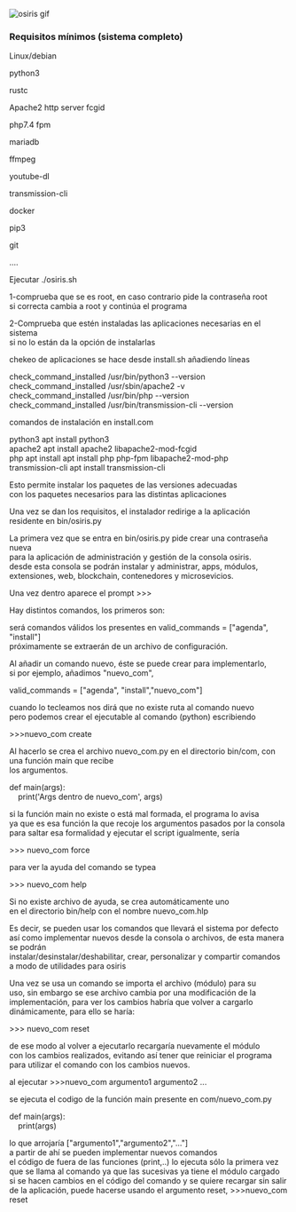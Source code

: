 ![osiris gif](https://vtwitt.com/jsa/osiris.gif)


<h3>Requisitos mínimos (sistema completo)</h3>

Linux/debian

python3

rustc

Apache2 http server fcgid

php7.4 fpm

mariadb

ffmpeg

youtube-dl

transmission-cli

docker

pip3

git 

....

Ejecutar ./osiris.sh


1-comprueba que se es root, en caso contrario pide la contraseña root  
  si correcta cambia a root y continúa el programa  
  
2-Comprueba que estén instaladas las aplicaciones necesarias en el sistema  
  si no lo están da la opción de instalarlas    

chekeo de aplicaciones se hace desde install.sh añadiendo líneas  

check_command_installed /usr/bin/python3 --version   
check_command_installed /usr/sbin/apache2 -v   
check_command_installed /usr/bin/php --version   
check_command_installed /usr/bin/transmission-cli --version   


comandos de instalación en install.com  

python3		apt install python3   
apache2		apt install apache2 libapache2-mod-fcgid  
php			apt install apt install php php-fpm libapache2-mod-php  
transmission-cli	apt install transmission-cli  


Esto permite instalar los paquetes de las versiones adecuadas  
con los paquetes necesarios para las distintas aplicaciones  


  
Una vez se dan los requisitos, el instalador redirige a la aplicación  
residente en bin/osiris.py  

La primera vez que se entra en bin/osiris.py pide crear una contraseña nueva  
para la aplicación de administración y gestión de la consola osiris.  
desde esta consola se podrán instalar y administrar, apps, módulos,  
extensiones, web, blockchain, contenedores y microsevicios.  


Una vez dentro aparece el prompt >>>  

Hay distintos comandos, los primeros son:  

será comandos válidos los presentes en valid_commands = ["agenda", "install"]  
próximamente se extraerán de un archivo de configuración.  


Al añadir un comando nuevo, éste se puede crear para implementarlo,  
si por ejemplo, añadimos "nuevo_com",  

valid_commands = ["agenda", "install","nuevo_com"]  

cuando lo tecleamos nos dirá que no existe ruta al comando nuevo  
pero podemos crear el ejecutable al comando (python) escribiendo  

\>\>\>nuevo_com create  

Al hacerlo se crea el archivo nuevo_com.py en el directorio bin/com, con una función main que recibe  
los argumentos.  

def main(args):  
&nbsp;&nbsp;&nbsp;&nbsp;print('Args dentro de nuevo_com', args)  


si la función main no existe o está mal formada, el programa lo avisa  
ya que es esa función la que recoje los argumentos pasados por la consola  
para saltar esa formalidad y ejecutar el script igualmente, sería  

\>\>\> nuevo_com force

para ver la ayuda del comando se typea  

\>\>\> nuevo_com help  

Si no existe archivo de ayuda, se crea automáticamente uno  
en el directorio bin/help con el nombre nuevo_com.hlp  


Es decir, se pueden usar los comandos que llevará el sistema por defecto  
así como implementar nuevos desde la consola o archivos, de esta manera se podrán  
instalar/desinstalar/deshabilitar, crear, personalizar y compartir comandos  
a modo de utilidades para osiris  


Una vez se usa un comando se importa el archivo (módulo) para su  
uso, sin embargo se ese archivo cambia por una modificación de la  
implementación, para ver los cambios habría que volver a cargarlo  
dinámicamente, para ello se haría:  

\>\>\> nuevo_com reset  

de ese modo al volver a ejecutarlo recargaría nuevamente el módulo  
con los cambios realizados, evitando así tener que reiniciar el programa  
para utilizar el comando con los cambios nuevos.  


al ejecutar \>\>\>nuevo_com argumento1 argumento2 ...  

se ejecuta el codigo de la función main presente en com/nuevo_com.py  

def main(args):  
&nbsp;&nbsp;&nbsp;&nbsp;print(args)  

lo que arrojaría ["argumento1","argumento2","..."]  
a partir de ahí se pueden implementar nuevos comandos  
el código de fuera de las funciones (print,..) lo ejecuta sólo la primera vez  
que se llama al comando ya que las sucesivas ya tiene el módulo cargado  
si se hacen cambios en el código del comando y se quiere recargar sin salir  
de la aplicación, puede hacerse usando el argumento reset, >>>nuevo_com reset  


















